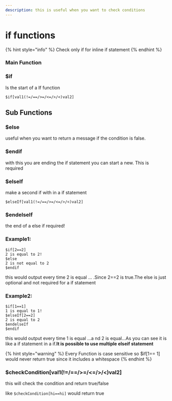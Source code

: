```yaml
---
description: this is useful when you want to check conditions
---
```


# if functions

{% hint style="info" %}
Check only if for inline if statement
{% endhint %}

### Main Function

### $if

Is the start of a If function

```text
$if[val1(!=/==/>=/<=/>/<)val2]
```

## Sub Functions

### $else

useful when you want to return a message if the condition is false.

### $endif

with this you are ending the if statement you can start a new. This is required

### $elseIf

make a second if with in a if statement

```text
$elseIf[val1(!=/==/>=/<=/>/<)val2]
```

### $endelseIf

the end of a else if required!

### Example1:

```text
$if[2==2]
2 is equal to 2!
$else
2 is not equal to 2
$endif
```

this would output every time 2 is equal ... .Since 2==2 is true.The else is just optional and not required for a if statement

### Example2:

```text
$if[1==1]
1 is equal to 1!
$elseIf[2==2]
2 is equal to 2
$endelseIf
$endif
```

this would output every time 1 is equal ...a nd 2 is equal...As you can see it is like a if statement in a if.**It is possible to use multiple elseif statement**

{% hint style="warning" %}
Every Function is case sensitive so $if\[1== 1\] would never return true since it includes a whitespace
{% endhint %}

### $checkCondition\[val1\(!=/==/&gt;=/&lt;=/&gt;/&lt;\)val2\]

this will check the condition and return true/false 

like `$checkCondition[hi==hi]` would return true



